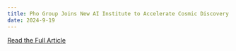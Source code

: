 ```yaml
---
title: Pho Group Joins New AI Institute to Accelerate Cosmic Discovery
date: 2024-9-19
---
```


[Read the Full Article](https://ae.utexas.edu/news/new-ai-institute-led-by-university-of-texas-researchers-will-accelerate-cosmic-discovery)

